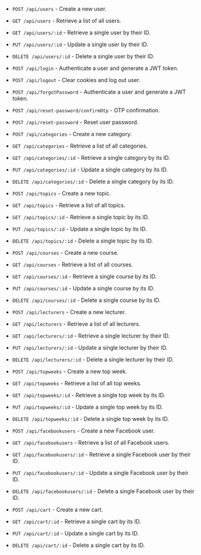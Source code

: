 - `POST /api/users` - Create a new user.

- `GET /api/users` - Retrieve a list of all users.

- `GET /api/users/:id` - Retrieve a single user by their ID.

- `PUT /api/users/:id` - Update a single user by their ID.

- `DELETE /api/users/:id` - Delete a single user by their ID.

- `POST /api/login` - Authenticate a user and generate a JWT token.

- `POST /api/logout` - Clear cookies and log out user.

- `POST /api/forgotPassword` - Authenticate a user and generate a JWT token.

- `POST /api/reset-password/confirmOtp` - OTP confirmation.

- `POST /api/reset-password` - Reset user password.

- `POST /api/categories` - Create a new category.

- `GET /api/categories` - Retrieve a list of all categories.

- `GET /api/categories/:id` - Retrieve a single category by its ID.

- `PUT /api/categories/:id` - Update a single category by its ID.

- `DELETE /api/categories/:id` - Delete a single category by its ID.

- `POST /api/topics` - Create a new topic.

- `GET /api/topics` - Retrieve a list of all topics.

- `GET /api/topics/:id` - Retrieve a single topic by its ID.

- `PUT /api/topics/:id` - Update a single topic by its ID.

- `DELETE /api/topics/:id` - Delete a single topic by its ID.

- `POST /api/courses` - Create a new course.

- `GET /api/courses` - Retrieve a list of all courses.

- `GET /api/courses/:id` - Retrieve a single course by its ID.

- `PUT /api/courses/:id` - Update a single course by its ID.

- `DELETE /api/courses/:id` - Delete a single course by its ID.

- `POST /api/lecturers` - Create a new lecturer.

- `GET /api/lecturers` - Retrieve a list of all lecturers.

- `GET /api/lecturers/:id` - Retrieve a single lecturer by their ID.

- `PUT /api/lecturers/:id` - Update a single lecturer by their ID.

- `DELETE /api/lecturers/:id` - Delete a single lecturer by their ID.

- `POST /api/topweeks` - Create a new top week.

- `GET /api/topweeks` - Retrieve a list of all top weeks.

- `GET /api/topweeks/:id` - Retrieve a single top week by its ID.

- `PUT /api/topweeks/:id` - Update a single top week by its ID.

- `DELETE /api/topweeks/:id` - Delete a single top week by its ID.

- `POST /api/facebookusers` - Create a new Facebook user.

- `GET /api/facebookusers` - Retrieve a list of all Facebook users.

- `GET /api/facebookusers/:id` - Retrieve a single Facebook user by their ID.

- `PUT /api/facebookusers/:id` - Update a single Facebook user by their ID.

- `DELETE /api/facebookusers/:id` - Delete a single Facebook user by their ID.

- `POST /api/cart` - Create a new cart.

- `GET /api/cart/:id` - Retrieve a single cart by its ID.

- `PUT /api/cart/:id` - Update a single cart by its ID.

- `DELETE /api/cart/:id` - Delete a single cart by its ID.
